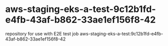 # aws-staging-eks-a-test-9c12b1fd-e4fb-43af-b862-33ae1ef156f8-42
repository for use with E2E test job aws-staging-eks-a-test:9c12b1fd-e4fb-43af-b862-33ae1ef156f8-42
